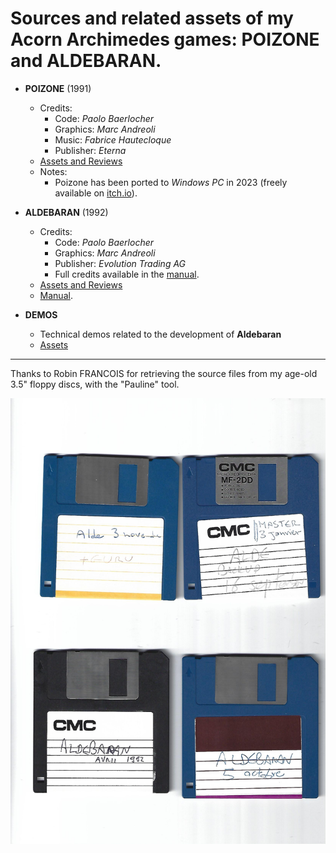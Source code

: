 # Sources and related assets of my Acorn Archimedes games: POIZONE and ALDEBARAN.

- **POIZONE** (1991)
  - Credits:
    - Code: _Paolo Baerlocher_
    - Graphics: _Marc Andreoli_
    - Music: _Fabrice Hautecloque_
    - Publisher: _Eterna_
  - [Assets and Reviews](/assets/poizone/README.md)
  - Notes:
    - Poizone has been ported to _Windows PC_ in 2023 (freely available on [itch.io](https://poizone.itch.io/poizone)).

- **ALDEBARAN** (1992)
  - Credits:
    - Code: _Paolo Baerlocher_
    - Graphics: _Marc Andreoli_
    - Publisher: _Evolution Trading AG_
    - Full credits available in the [manual](/assets/aldebaran/MANUAL/P3.jpg).
  - [Assets and Reviews](/assets/aldebaran/README.md)
  - [Manual](/assets/aldebaran/MANUAL/README.md).

- **DEMOS**
  - Technical demos related to the development of **Aldebaran**
  - [Assets](/assets/demos/README.md)
  
---

Thanks to Robin FRANCOIS for retrieving the source files from my age-old 3.5" floppy discs, with the "Pauline" tool.

![Disks](/assets/disks.jpg)
